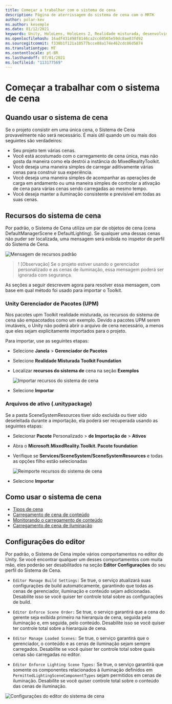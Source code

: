 ```yaml
---
title: Começar a trabalhar com o sistema de cena
description: Página de aterrissagem do sistema de cena com o MRTK
author: polar-kev
ms.author: kesemple
ms.date: 01/12/2021
keywords: Unity, HoloLens, HoloLens 2, Realidade misturada, desenvolvimento, MRTK,
ms.openlocfilehash: 16adf431498f8146ca2cc60565e59dc8ae03fd92
ms.sourcegitcommit: f338b1f121a10577bcce08a174e462cdc86d5874
ms.translationtype: MT
ms.contentlocale: pt-BR
ms.lasthandoff: 07/01/2021
ms.locfileid: "113177569"
---
```

# <a name="scene-system-getting-started"></a>Começar a trabalhar com o sistema de cena

## <a name="when-to-use-the-scene-system"></a>Quando usar o sistema de cena

Se o projeto consistir em uma única cena, o Sistema de Cena provavelmente não será necessário. É mais útil quando um ou mais dos seguintes são verdadeiros:

- Seu projeto tem várias cenas.
- Você está acostumado com o carregamento de cena única, mas não gosta da maneira como ela destrói a instância do MixedRealityToolkit.
- Você deseja uma maneira simples de carregar aditivamente várias cenas para construir sua experiência.
- Você deseja uma maneira simples de acompanhar as operações de carga em andamento ou uma maneira simples de controlar a ativação de cena para várias cenas sendo carregadas ao mesmo tempo.
- Você deseja manter a iluminação consistente e previsível em todas as suas cenas.

## <a name="scene-system-resources"></a>Recursos do sistema de cena

Por padrão, o Sistema de Cena utiliza um par de objetos de cena (cena DefaultManagerScene e DefaultLighting). Se qualquer uma dessas cenas não puder ser localizada, uma mensagem será exibida no inspetor de perfil do Sistema de Cena.

![Mensagem de recursos padrão](../images/scene-system/DefaultResourcesMessage.png)

>! [Observação] Se o projeto estiver usando o gerenciador personalizado e as cenas de iluminação, essa mensagem poderá ser ignorada com segurança.

As seções a seguir descrevem agora para resolver essa mensagem, com base em qual método foi usado para importar o Toolkit.

### <a name="unity-package-manager-upm"></a>Unity Gerenciador de Pacotes (UPM)

Nos pacotes upm Toolkit realidade misturada, os recursos do sistema de cena são empacotados como um exemplo. Devido a pacotes UPM serem imutáveis, o Unity não poderá abrir o arquivo de cena necessário, a menos que eles sejam explicitamente importados para o projeto.

Para importar, use as seguintes etapas:

- Selecione **Janela**  >  **Gerenciador de Pacotes**
- Selecione **Realidade Misturada Toolkit Foundation**
- Localizar **recursos do sistema de** cena na seção **Exemplos**

  ![Importar recursos do sistema de cena](../images/scene-system/UpmImportSceneSystemResources.png)

- Selecione **Importar**

### <a name="asset-unitypackage-files"></a>Arquivos de ativo (.unitypackage)

Se a pasta SceneSystemResources tiver sido excluída ou tiver sido deseleitada durante a importação, ela poderá ser recuperada usando as seguintes etapas:

- Selecionar **Pacote** Personalizado  >  **de Importação de**  >  **Ativos**
- Abra o **Microsoft.MixedReality.Toolkit. Pacote foundation**
- Verifique se **Services/SceneSystem/SceneSystemResources** e todas as opções filho estão selecionadas

  ![Reimporte recursos do sistema de cena](../images/scene-system/ReimportSceneSystemResources.png)

- Selecione **Importar**

## <a name="how-to-use-the-scene-system"></a>Como usar o sistema de cena

- [Tipos de cena](scene-system-scene-types.md)
- [Carregamento de cena de conteúdo](scene-system-content-loading.md)
- [Monitorando o carregamento de conteúdo](scene-system-load-progress.md)
- [Carregamento de cena de iluminação](scene-system-lighting-scenes.md)

## <a name="editor-settings"></a>Configurações do editor

Por padrão, o Sistema de Cena impõe vários comportamentos no editor do Unity. Se você encontrar qualquer um desses comportamentos com muita mão, eles poderão ser desabilitados na seção **Editor Configurações** do seu perfil do Sistema de Cena.

- `Editor Manage Build Settings:` Se true, o serviço atualizará suas configurações de build automaticamente, garantindo que todas as cenas de gerenciador, iluminação e conteúdo sejam adicionadas. Desabilite isso se você quiser ter controle total sobre as configurações de build.

- `Editor Enforce Scene Order:` Se true, o serviço garantirá que a cena do gerente seja exibida primeiro na hierarquia de cena, seguida pela iluminação e, em seguida, pelo conteúdo. Desabilite isso se você quiser ter controle total sobre a hierarquia de cena.

- `Editor Manage Loaded Scenes:` Se true, o serviço garantirá que o gerenciador, o conteúdo e as cenas de iluminação sejam sempre carregados. Desabilite se você quiser ter controle total sobre quais cenas são carregadas no editor.

- `Editor Enforce Lighting Scene Types:` Se true, o serviço garantirá que somente os componentes relacionados à iluminação definidos em `PermittedLightingSceneComponentTypes` sejam permitidos em cenas de iluminação. Desabilite se você quiser controle total sobre o conteúdo das cenas de iluminação.

![Configurações do editor do sistema de cena](../images/scene-system/MRTK_SceneSystemProfileEditorSettings.PNG)
